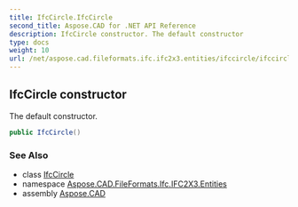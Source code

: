 ```yaml
---
title: IfcCircle.IfcCircle
second_title: Aspose.CAD for .NET API Reference
description: IfcCircle constructor. The default constructor
type: docs
weight: 10
url: /net/aspose.cad.fileformats.ifc.ifc2x3.entities/ifccircle/ifccircle/
---
```

## IfcCircle constructor

The default constructor.

```csharp
public IfcCircle()
```

### See Also

* class [IfcCircle](../)
* namespace [Aspose.CAD.FileFormats.Ifc.IFC2X3.Entities](../../ifccircle/)
* assembly [Aspose.CAD](../../../)


